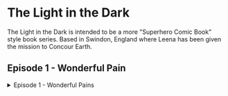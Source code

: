 # The Light in the Dark

The Light in the Dark is intended to be a more "Superhero Comic Book" style book series.
Based in Swindon, England where Leena has been given the mission to Concour Earth.

## Episode 1 - Wonderful Pain

<details>
  <summary>Episode 1 - Wonderful Pains</summary>
  Episode 1 starts off with Leena coming down to earth and landing in Swindon. She bumps into a random Civillian and 
</details>
